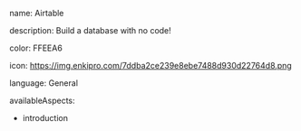 name: Airtable

description: Build a database with no code!

color: FFEEA6

icon: https://img.enkipro.com/7ddba2ce239e8ebe7488d930d22764d8.png

language: General

availableAspects:
  - introduction
